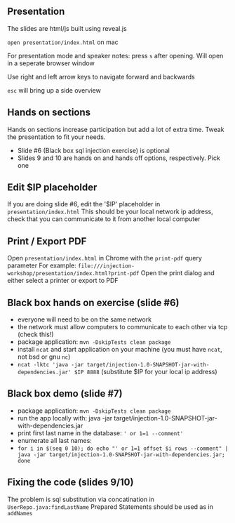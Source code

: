 ## Presentation
The slides are html/js built using reveal.js

```open presentation/index.html``` on mac

For presentation mode and speaker notes: press ```s``` after opening. Will open in a seperate browser window

Use right and left arrow keys to navigate forward and backwards

```esc``` will bring up a side overview

## Hands on sections
Hands on sections increase participation but add a lot of extra time. Tweak the presentation to fit your needs.
* Slide #6 (Black box sql injection exercise) is optional
* Slides 9 and 10 are hands on and hands off options, respectively. Pick one

## Edit $IP placeholder
If you are doing slide #6, edit the '$IP' placeholder in ```presentation/index.html```
This should be your local network ip address, check that you can communicate to it from another local computer

## Print / Export PDF
Open ```presentation/index.html``` in Chrome with the ```print-pdf``` query parameter
For example: ```file:///injection-workshop/presentation/index.html?print-pdf```
Open the print dialog and either select a printer or export to PDF

## Black box hands on exercise (slide #6)
* everyone will need to be on the same network
* the network must allow computers to communicate to each other via tcp (check this!)
* package application: ```mvn -DskipTests clean package```
* install ```ncat``` and start application on your machine (you must have ```ncat```, not bsd or gnu ```nc```)
* ```ncat -lktc 'java -jar target/injection-1.0-SNAPSHOT-jar-with-dependencies.jar' $IP 8888``` (substitute $IP for your local ip address)

## Black box demo (slide #7)
* package application: ```mvn -DskipTests clean package```
* run the app locally with: java -jar target/injection-1.0-SNAPSHOT-jar-with-dependencies.jar
* print first last name in the database: ```' or 1=1 --comment'```
* enumerate all last names:
* ```for i in $(seq 0 10); do echo "' or 1=1 offset $i rows --comment" | java -jar target/injection-1.0-SNAPSHOT-jar-with-dependencies.jar; done```

## Fixing the code (slides 9/10)
The problem is sql substitution via concatination in ```UserRepo.java:findLastName```
Prepared Statements should be used as in ```addNames```
